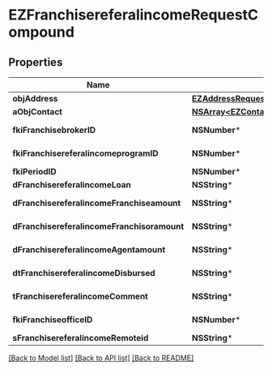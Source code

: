 # EZFranchisereferalincomeRequestCompound

## Properties
Name | Type | Description | Notes
------------ | ------------- | ------------- | -------------
**objAddress** | [**EZAddressRequest***](EZAddressRequest.md) |  | 
**aObjContact** | [**NSArray&lt;EZContactRequestCompound&gt;***](EZContactRequestCompound.md) |  | 
**fkiFranchisebrokerID** | **NSNumber*** | The unique ID of the Franchisebroker | 
**fkiFranchisereferalincomeprogramID** | **NSNumber*** | The unique ID of the Franchisereferalincomeprogram | 
**fkiPeriodID** | **NSNumber*** | The unique ID of the Period | 
**dFranchisereferalincomeLoan** | **NSString*** | The loan amount | 
**dFranchisereferalincomeFranchiseamount** | **NSString*** | The amount that will be given to the franchise | 
**dFranchisereferalincomeFranchisoramount** | **NSString*** | The amount that will be kept by the franchisor | 
**dFranchisereferalincomeAgentamount** | **NSString*** | The amount that will be given to the agent | 
**dtFranchisereferalincomeDisbursed** | **NSString*** | The date the amounts were disbursed | 
**tFranchisereferalincomeComment** | **NSString*** | A comment about the transaction | 
**fkiFranchiseofficeID** | **NSNumber*** | The unique ID of the Franchisereoffice | 
**sFranchisereferalincomeRemoteid** | **NSString*** |  | 

[[Back to Model list]](../README.md#documentation-for-models) [[Back to API list]](../README.md#documentation-for-api-endpoints) [[Back to README]](../README.md)


